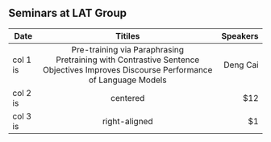 ## Seminars at LAT Group

| Date   |      Titiles      |  Speakers |
|----------|:-------------:|------:|
| col 1 is |  Pre-training via Paraphrasing <br /> Pretraining with Contrastive Sentence Objectives Improves Discourse Performance of Language Models  | Deng Cai |
| col 2 is |    centered   |   $12 |
| col 3 is | right-aligned |    $1 |
